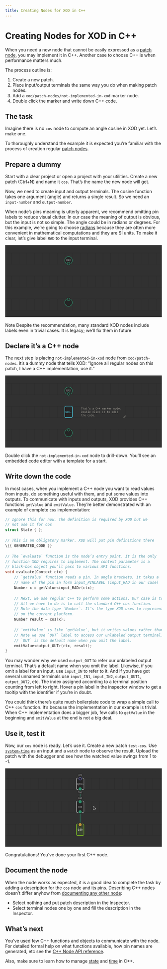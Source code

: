 ```yaml
---
title: Creating Nodes for XOD in C++
---
```


# Creating Nodes for XOD in C++

When you need a new node that cannot be easily expressed as a
[patch node](../nodes-for-xod-in-xod), you may implement it in C\++. Another case
to choose C\++ is when performance matters much.

The process outline is:

1. Create a new patch.
2. Place input/output terminals the same way you do when making patch nodes.
3. Add a `xod/patch-nodes/not-implemented-in-xod` marker node.
4. Double click the marker and write down C\++ code.

## The task

Imagine there is no `cos` node to compute an angle cosine in XOD yet. Let’s make
one.

To thoroughly understand the example it is expected you’re familiar with the
process of creation regular [patch nodes](../nodes-for-xod-in-xod).

## Prepare a dummy

Start with a clear project or open a project with your utilities. Create a new
patch (Ctrl+N) and name it `cos`. That’s the name the new node will get.

Now, we need to create input and output terminals. The cosine function takes one
argument (angle) and returns a single result. So we need an `input-number` and
`output-number`.

When node’s pins meaning is utterly apparent, we recommend omitting pin labels
to reduce visual clutter. In our case the meaning of output is obvious, but the
input is not so simple. The angle could be in radians or degrees. For this
example, we’re going to choose [radians](https://en.wikipedia.org/wiki/Radian)
because they are often more convenient in mathematical computations and they are
SI units. To make it clear, let’s give label `RAD` to the input terminal.

![Cosine terminals](./step1.patch.png)

<div class="ui segment note">
<span class="ui ribbon label">Note</span>
Despite the recommendation, many standard XOD nodes include labels even in
trivial cases. It is legacy; we’ll fix them in future.
</div>

## Declare it’s a C\++ node

The next step is placing `not-implemented-in-xod` node from `xod/patch-nodes`.
It’s a dummy node that tells XOD: “Ignore all regular nodes on this patch, I
have a C\++ implementation, use it.”

![not-implemented-in-xod node](./step2.patch.png)

Double click the `not-implemented-in-xod` node to drill-down. You’ll see an
embedded code editor with a template for a start.

## Write down the code

In most cases, when you implement a C\++ node you want to read values from
inputs, do something useful with them, and put some values into outputs. To
communicate with inputs and outputs, XOD provides C\++ functions `getValue` and
`emitValue`. They’re better demonstrated with an example of complete `cos`
implementation:

```cpp
// Ignore this for now. The definition is required by XOD but we
// not use it for cos
struct State { };

// This is an obligatory marker. XOD will put pin definitions there
\{{ GENERATED_CODE }}

// The `evaluate` function is the node’s entry point. It is the only
// function XOD requires to implement. The context parameter is a
// black-box object you’ll pass to various API functions.
void evaluate(Context ctx) {
    // `getValue` function reads a pin. In angle brackets, it takes a
    // name of the pin in form input_PINLABEL (input_RAD in our case)
    Number x = getValue<input_RAD>(ctx);

    // Next, we use regular C++ to perform some actions. Our case is trivial.
    // All we have to do is to call the standard C++ cos function.
    // Note the data type `Number`. It’s the type XOD uses to represent numbers
    // on the current platform.
    Number result = cos(x);

    // `emitValue` is like `getValue`, but it writes values rather than read.
    // Note we use `OUT` label to access our unlabeled output terminal.
    // `OUT` is the default name when you omit the label.
    emitValue<output_OUT>(ctx, result);
}
```

You may wonder why we used `output_OUT` to refer our unlabeled output terminal.
That’s a default name when you omit the label. Likewise, if you omit a label for
an input, use `input_IN` to refer to it. And if you have got several unnamed
terminals use `input_IN1`, `input_IN2`, `output_OUT1`, `output_OUT2`, etc. The
index assigned according to a terminal position counting from left to right.
Hover a pin label in the inspector window to get a tooltip with the identifier
if you’re in doubt.

You could think there’s quite much boilerplate code to wrap a simple call to
C\++ `cos` function. It’s because the implementation in our example is trivial.
When C\++ implementation does a bigger job, few calls to `getValue` in the
beginning and `emitValue` at the end is not a big deal.

## Use it, test it

Now, our `cos` node is ready. Let’s use it. Create a new patch `test-cos`. Use
[`system-time`](/libs/xod/core/system-time/) as an input and a `watch` node to
observe the result. Upload the patch with the debugger and see how the watched
value swings from 1 to -1.

![Cos watch](./cos-watch.gif)

Congratulations! You’ve done your first C\++ node.

## Document the node

When the node works as expected, it is a good idea to complete the task by
adding a description for the `cos` node and its pins. Describing C\++ nodes
doesn’t differ anyhow from [documenting any other node](../documenting-nodes/):

* Select nothing and put patch description in the Inspector.
* Select terminal nodes one by one and fill the description in the Inspector.

## What’s next

You’ve used few C\++ functions and objects to communicate with the node. For
detailed formal help on what functions available, how pin names are generated,
etc see the [C\++ Node API reference](/docs/reference/node-cpp-api/).

Also, make sure to learn how to manage [state](../cpp-state/) and
[time](../cpp-time/) in C\++.
